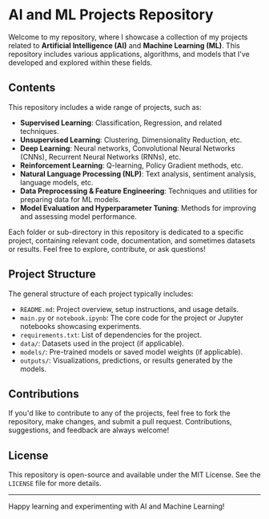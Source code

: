 # AI and ML Projects Repository

Welcome to my repository, where I showcase a collection of my projects related to **Artificial Intelligence (AI)** and **Machine Learning (ML)**. This repository includes various applications, algorithms, and models that I've developed and explored within these fields.

## Contents

This repository includes a wide range of projects, such as:

- **Supervised Learning**: Classification, Regression, and related techniques.
- **Unsupervised Learning**: Clustering, Dimensionality Reduction, etc.
- **Deep Learning**: Neural networks, Convolutional Neural Networks (CNNs), Recurrent Neural Networks (RNNs), etc.
- **Reinforcement Learning**: Q-learning, Policy Gradient methods, etc.
- **Natural Language Processing (NLP)**: Text analysis, sentiment analysis, language models, etc.
- **Data Preprocessing & Feature Engineering**: Techniques and utilities for preparing data for ML models.
- **Model Evaluation and Hyperparameter Tuning**: Methods for improving and assessing model performance.

Each folder or sub-directory in this repository is dedicated to a specific project, containing relevant code, documentation, and sometimes datasets or results. Feel free to explore, contribute, or ask questions!

## Project Structure

The general structure of each project typically includes:

- `README.md`: Project overview, setup instructions, and usage details.
- `main.py` or `notebook.ipynb`: The core code for the project or Jupyter notebooks showcasing experiments.
- `requirements.txt`: List of dependencies for the project.
- `data/`: Datasets used in the project (if applicable).
- `models/`: Pre-trained models or saved model weights (if applicable).
- `outputs/`: Visualizations, predictions, or results generated by the models.

## Contributions

If you'd like to contribute to any of the projects, feel free to fork the repository, make changes, and submit a pull request. Contributions, suggestions, and feedback are always welcome!

## License

This repository is open-source and available under the MIT License. See the `LICENSE` file for more details.

---

Happy learning and experimenting with AI and Machine Learning!
